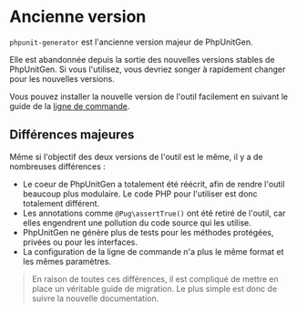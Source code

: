 # Ancienne version

`phpunit-generator` est l'ancienne version majeur de PhpUnitGen.

Elle est abandonnée depuis la sortie des nouvelles versions stables de PhpUnitGen.
Si vous l'utilisez, vous devriez songer à rapidement changer pour les nouvelles versions.

Vous pouvez installer la nouvelle version de l'outil facilement en suivant
le guide de la [ligne de commande](/fr/command-line.md).

## Différences majeures

Même si l'objectif des deux versions de l'outil est le même, il y a de nombreuses différences :

* Le coeur de PhpUnitGen a totalement été réécrit, afin de rendre l'outil beaucoup plus modulaire.
Le code PHP pour l'utiliser est donc totalement différent.
* Les annotations comme `@Pug\assertTrue()` ont été retiré de l'outil, car elles engendrent une pollution
du code source qui les utilise.
* PhpUnitGen ne génère plus de tests pour les méthodes protégées, privées ou pour les interfaces.
* La configuration de la ligne de commande n'a plus le même format et les mêmes paramètres.

> En raison de toutes ces différences, il est compliqué de mettre en place un véritable guide de migration.
> Le plus simple est donc de suivre la nouvelle documentation.

